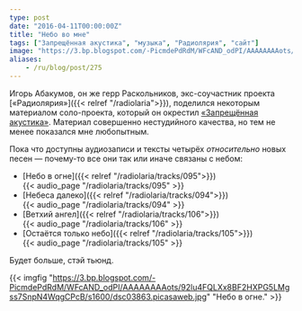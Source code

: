 ```yaml
---
type: post
date: "2016-04-11T00:00:00Z"
title: "Небо во мне"
tags: ["Запрещённая акустика", "музыка", "Радиолярия", "сайт"]
image: "https://3.bp.blogspot.com/-PicmdePdRdM/WFcAND_odPI/AAAAAAAAots/92lu4FQLXx8BF2HXPG5LMgss7SnpN4WqgCPcB/s1600/dsc03863.picasaweb.jpg"
aliases:
    - /ru/blog/post/275
---
```


Игорь Абакумов, он же герр Раскольников, экс-соучастник проекта [«Радиолярия»]({{< relref "/radiolaria">}}), поделился некоторым материалом соло-проекта, который он окрестил [«Запрещённая акустика»](https://www.realmusic.ru/zapreszennayaakustika/). Материал совершенно нестудийного качества, но тем не менее показался мне любопытным.

Пока что доступны аудиозаписи и тексты четырёх *относительно* новых песен — почему-то все они так или иначе связаны с небом:

<!--more-->

* [Небо в огне]({{< relref "/radiolaria/tracks/095">}})<br />
  {{< audio_page "/radiolaria/tracks/095" >}}
* [Небеса далеко]({{< relref "/radiolaria/tracks/094">}})<br />
  {{< audio_page "/radiolaria/tracks/094" >}}
* [Ветхий ангел]({{< relref "/radiolaria/tracks/106">}})<br />
  {{< audio_page "/radiolaria/tracks/106" >}}
* [Остаётся только небо]({{< relref "/radiolaria/tracks/105">}})<br />
  {{< audio_page "/radiolaria/tracks/105" >}}

Будет больше, стэй тьюнд.

{{< imgfig "https://3.bp.blogspot.com/-PicmdePdRdM/WFcAND_odPI/AAAAAAAAots/92lu4FQLXx8BF2HXPG5LMgss7SnpN4WqgCPcB/s1600/dsc03863.picasaweb.jpg" "Небо в огне." >}}
